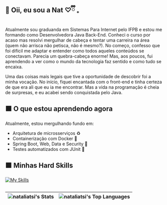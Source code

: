 ## 🍃 Oii, eu sou a Nat ♡ྀི ₊

Atualmente sou graduanda em Sistemas Para Internet pelo IFPB e estou me formando como Desenvolvedora Java Back-End. Conheci o curso por acaso mas resolvi mergulhar de cabeça e tentar uma carreira na área (quem não arrisca não petisca, não é mesmo?). No começo, confesso que foi difícil me adaptar e entender como todos aqueles conteúdos se conectavam. Parecia um quebra-cabeça enorme! Mas, aos poucos, fui aprendendo a ver como o mundo da tecnologia faz sentido e como tudo se encaixa.

Uma das coisas mais legais que tive a oportunidade de descobrir foi a minha vocação. No início, fiquei encantada com o front-end e tinha certeza de que era ali que eu ia me encontrar. Mas a vida na programação é cheia de surpresas, e eu acabei sendo conquistada pelo Java.

## 🟩 O que estou aprendendo agora

Atualmente, estou mergulhando fundo em:

- Arquitetura de microsserviços ♻️
- Containerização com Docker 🐳
- Spring Boot, Web, Data e Security 🍃
- Testes automatizados com JUnit 🔄️

## 🟩 Minhas Hard Skills
[![My Skills](https://skillicons.dev/icons?i=java,spring,mysql,postgresql,hibernate,gradle,maven,docker,c,cs,dotnet,py,flask,postman,idea,vim,vscode,html,css,bootstrap,javascript,react,vite,npm,yarn,git,github,bsd,linux,ubuntu)](https://skillicons.dev)

## 

| ![nataliatsi's Stats](https://github-readme-stats.vercel.app/api?username=nataliatsi&theme=gotham&show_icons=true&hide_border=true&count_private=true) | ![nataliatsi's Top Languages](https://github-readme-stats.vercel.app/api/top-langs/?username=nataliatsi&theme=gotham&show_icons=true&hide_border=true&layout=compact) |
| --- | --- |
